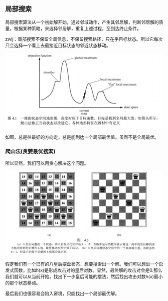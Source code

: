 ## 局部搜索
局部搜索算法从一个初始解开始，通过邻域动作，产生其邻居解，判断邻居解的质量，根据某种策略，来选择邻居解，重复上述过程，至到达终止条件。

zwlj：局部搜索不保留全局信息，不保留搜索路径，只在乎目标状态。所以它每次只会选择一个看上去最接近目标状态的邻近状态移动。

![](image/search5.jpg)

如图，总是往最好的方向走，总是能到达一个局部最优值。虽然不是全局最优。

### 爬山法(贪婪最优搜索)
所以显然，我们可以用贪心解决这个问题。

![](image/search7.jpg)

假定我们有一个已有的八皇后摆盘状态，想要搜索出一个解。我们可以想出一个启发式函数，比如h(x)是形成攻击对的皇后对数。显然，最终解的攻击对会是0.那么我们就可以从当前开始，找出下一步皇后可能的摆法，然后找出攻击对数h(x)最小的那个状态移动。

最后我们也很容易会陷入窘境，只能找出一个局部最优解。

